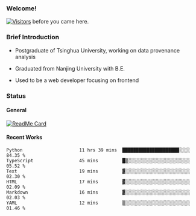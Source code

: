 ### Welcome!

[![Visitors](https://visitor-badge.laobi.icu/badge?page_id=HermitSun.HermitSun)]() before you came here.

### Brief Introduction

- Postgraduate of Tsinghua University, working on data provenance analysis

- Graduated from Nanjing University with B.E.

- Used to be a web developer focusing on frontend

### Status

#### General

[![ReadMe Card](https://github-readme-stats.hermitsun.vercel.app/api?username=HermitSun&count_private=true&show_icons=true)]()

#### Recent Works

<!--START_SECTION:waka-->

```text
Python                     11 hrs 39 mins  █████████████████████░░░░   84.35 %
TypeScript                 45 mins         █▒░░░░░░░░░░░░░░░░░░░░░░░   05.52 %
Text                       19 mins         ▓░░░░░░░░░░░░░░░░░░░░░░░░   02.30 %
HTML                       17 mins         ▓░░░░░░░░░░░░░░░░░░░░░░░░   02.09 %
Markdown                   16 mins         ▓░░░░░░░░░░░░░░░░░░░░░░░░   02.03 %
YAML                       12 mins         ▒░░░░░░░░░░░░░░░░░░░░░░░░   01.46 %
```

<!--END_SECTION:waka-->
